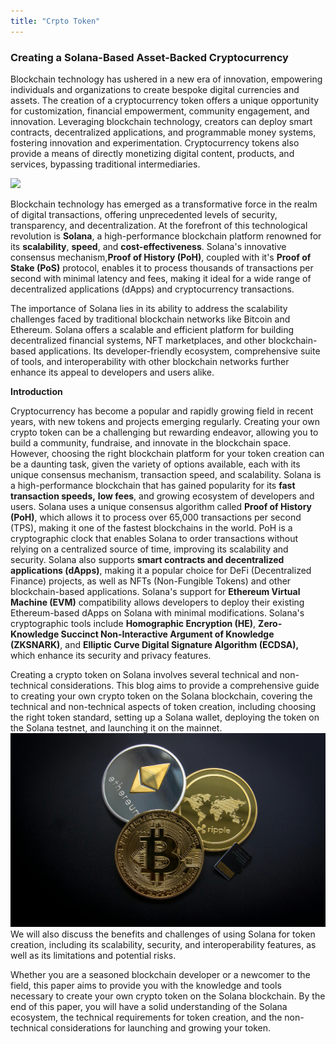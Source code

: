 ```yaml
---
title: "Crpto Token"
---
```


### Creating a Solana-Based Asset-Backed Cryptocurrency

Blockchain technology has ushered in a new era of innovation, empowering individuals and organizations to create bespoke digital currencies and assets. The creation of a cryptocurrency token offers a unique opportunity for customization, financial empowerment, community engagement, and innovation. Leveraging blockchain technology, creators can deploy smart contracts, decentralized applications, and programmable money systems, fostering innovation and experimentation. Cryptocurrency tokens also provide a means of directly monetizing digital content, products, and services, bypassing traditional intermediaries.

![](/images/crypto1.jpg](https://github.com/V0ldii/annu/blob/main/static/images/crypto1.jpg?raw=true))

Blockchain technology has emerged as a transformative force in the realm of digital transactions, offering unprecedented levels of security, transparency, and decentralization. At the forefront of this technological revolution is **Solana**, a high-performance blockchain platform renowned for its **scalability**, **speed**, and **cost-effectiveness**. Solana's innovative consensus mechanism,**Proof of History (PoH)**, coupled with it's **Proof of Stake (PoS)** protocol, enables it to process thousands of transactions per second with minimal latency and fees, making it ideal for a wide range of decentralized applications (dApps) and cryptocurrency transactions.

The importance of Solana lies in its ability to address the scalability challenges faced by traditional blockchain networks like Bitcoin and Ethereum. Solana offers a scalable and efficient platform for building decentralized financial systems, NFT marketplaces, and other blockchain-based applications. Its developer-friendly ecosystem, comprehensive suite of tools, and interoperability with other blockchain networks further enhance its appeal to developers and users alike.

**Introduction**

Cryptocurrency has become a popular and rapidly growing field in recent years, with new tokens and projects emerging regularly. Creating your own crypto token can be a challenging but rewarding endeavor, allowing you to build a community, fundraise, and innovate in the blockchain space. However, choosing the right blockchain platform for your token creation can be a daunting task, given the variety of options available, each with its unique consensus mechanism, transaction speed, and scalability.
Solana is a high-performance blockchain that has gained popularity for its **fast transaction speeds,** **low fees**, and growing ecosystem of developers and users. Solana uses a unique consensus algorithm called **Proof of History (PoH)**, which allows it to process over 65,000 transactions per second (TPS), making it one of the fastest blockchains in the world. PoH is a cryptographic clock that enables Solana to order transactions without relying on a centralized source of time, improving its scalability and security.
Solana also supports **smart contracts and decentralized applications (dApps)**, making it a popular choice for DeFi (Decentralized Finance) projects, as well as NFTs (Non-Fungible Tokens) and other blockchain-based applications. 
Solana's support for **Ethereum Virtual Machine (EVM)** compatibility allows developers to deploy their existing Ethereum-based dApps on Solana with minimal modifications.
Solana's cryptographic tools include **Homographic Encryption (HE)**, **Zero-Knowledge Succinct Non-Interactive Argument of Knowledge (ZKSNARK)**, and **Elliptic Curve Digital Signature Algorithm (ECDSA),** which enhance its security and privacy features.

Creating a crypto token on Solana involves several technical and non-technical considerations. 
This blog aims to provide a comprehensive guide to creating your own crypto token on the Solana blockchain, covering the technical and non-technical aspects of token creation, including choosing the right token standard, setting up a Solana wallet, deploying the token on the Solana testnet, and launching it on the mainnet.
![](https://raw.githubusercontent.com/V0ldii/annu/d626a3644464d6efed119353d2c4cf65b2182806/static/images/crypto2.jpg)
We will also discuss the benefits and challenges of using Solana for token creation, including its scalability, security, and interoperability features, as well as its limitations and potential risks.

Whether you are a seasoned blockchain developer or a newcomer to the field, this paper aims to provide you with the knowledge and tools necessary to create your own crypto token on the Solana blockchain. By the end of this paper, you will have a solid understanding of the Solana ecosystem, the technical requirements for token creation, and the non-technical considerations for launching and growing your token.

